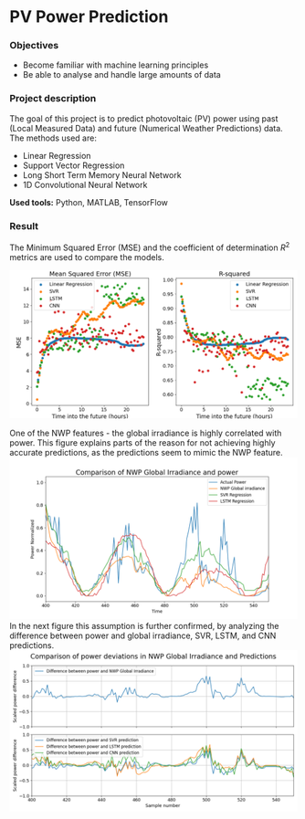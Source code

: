 # PV Power Prediction

### Objectives
- Become familiar with machine learning principles
- Be able to analyse and handle large amounts of data

### Project description
The goal of this project is to predict photovoltaic (PV) power using past (Local Measured Data) and future (Numerical Weather Predictions) data. The methods used are:
- Linear Regression
- Support Vector Regression
- Long Short Term Memory Neural Network
- 1D Convolutional Neural Network

**Used tools:** Python, MATLAB, TensorFlow

### Result
The Minimum Squared Error (MSE) and the coefficient of determination $R^2$ metrics are used to compare the models. 

![Click to see image| 50](DynamicModelCompare.png)

One of the NWP features - the global irradiance is highly correlated with power. This figure explains parts of the reason for not achieving highly accurate predictions, as the predictions seem to mimic the NWP feature.
![Click to see image| 50](NWP_comparisoFull.png)
In the next figure this assumption is further confirmed, by analyzing the difference between power and global irradiance, SVR, LSTM, and CNN predictions.
![Click to see image| 50](NWP_uncertanty.png)
